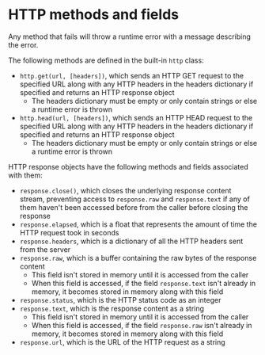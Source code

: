 # HTTP methods and fields

Any method that fails will throw a runtime error with a message describing the error.

The following methods are defined in the built-in `http` class:
- `http.get(url, [headers])`, which sends an HTTP GET request to the specified URL along with any HTTP headers in the headers dictionary if specified and returns an HTTP response object
    - The headers dictionary must be empty or only contain strings or else a runtime error is thrown
- `http.head(url, [headers])`, which sends an HTTP HEAD request to the specified URL along with any HTTP headers in the headers dictionary if specified and returns an HTTP response object
    - The headers dictionary must be empty or only contain strings or else a runtime error is thrown

HTTP response objects have the following methods and fields associated with them:
- `response.close()`, which closes the underlying response content stream, preventing access to `response.raw` and `response.text` if any of them haven't been accessed before from the caller before closing the response
- `response.elapsed`, which is a float that represents the amount of time the HTTP request took in seconds
- `response.headers`, which is a dictionary of all the HTTP headers sent from the server
- `response.raw`, which is a buffer containing the raw bytes of the response content
    - This field isn't stored in memory until it is accessed from the caller
    - When this field is accessed, if the field `response.text` isn't already in memory, it becomes stored in memory along with this field
- `response.status`, which is the HTTP status code as an integer
- `response.text`, which is the response content as a string
    - This field isn't stored in memory until it is accessed from the caller
    - When this field is accessed, if the field `response.raw` isn't already in memory, it becomes stored in memory along with this field
- `response.url`, which is the URL of the HTTP request as a string
